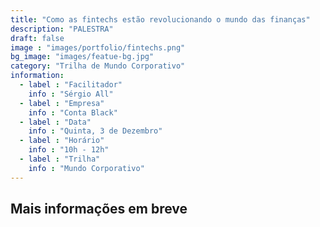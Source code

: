 ```yaml
---
title: "Como as fintechs estão revolucionando o mundo das finanças"
description: "PALESTRA"
draft: false
image : "images/portfolio/fintechs.png"
bg_image: "images/featue-bg.jpg"
category: "Trilha de Mundo Corporativo"
information:
  - label : "Facilitador"
    info : "Sérgio All"
  - label : "Empresa"
    info : "Conta Black"
  - label : "Data"
    info : "Quinta, 3 de Dezembro"
  - label : "Horário"
    info : "10h - 12h"
  - label : "Trilha"
    info : "Mundo Corporativo"
---
```


## Mais informações em breve